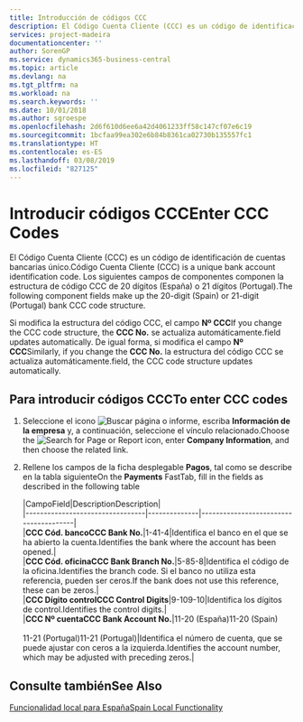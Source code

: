 ```yaml
---
title: Introducción de códigos CCC
description: El Código Cuenta Cliente (CCC) es un código de identificación de cuentas bancarias único. Los siguientes campos de componentes componen la estructura de código CCC de 20 dígitos (España) o 21 dígitos (Portugal).
services: project-madeira
documentationcenter: ''
author: SorenGP
ms.service: dynamics365-business-central
ms.topic: article
ms.devlang: na
ms.tgt_pltfrm: na
ms.workload: na
ms.search.keywords: ''
ms.date: 10/01/2018
ms.author: sgroespe
ms.openlocfilehash: 2d6f610d6ee6a42d4061233ff58c147cf07e6c19
ms.sourcegitcommit: 1bcfaa99ea302e6b84b8361ca02730b135557fc1
ms.translationtype: HT
ms.contentlocale: es-ES
ms.lasthandoff: 03/08/2019
ms.locfileid: "827125"
---
```

# <a name="enter-ccc-codes"></a><span data-ttu-id="abd30-104">Introducir códigos CCC</span><span class="sxs-lookup"><span data-stu-id="abd30-104">Enter CCC Codes</span></span>
<span data-ttu-id="abd30-105">El Código Cuenta Cliente (CCC) es un código de identificación de cuentas bancarias único.</span><span class="sxs-lookup"><span data-stu-id="abd30-105">Código Cuenta Cliente (CCC) is a unique bank account identification code.</span></span> <span data-ttu-id="abd30-106">Los siguientes campos de componentes componen la estructura de código CCC de 20 dígitos (España) o 21 dígitos (Portugal).</span><span class="sxs-lookup"><span data-stu-id="abd30-106">The following component fields make up the 20-digit (Spain) or 21-digit (Portugal) bank CCC code structure.</span></span>  

<span data-ttu-id="abd30-107">Si modifica la estructura del código CCC, el campo **Nº CCC**</span><span class="sxs-lookup"><span data-stu-id="abd30-107">If you change the CCC code structure, the **CCC No.**</span></span> <span data-ttu-id="abd30-108">se actualiza automáticamente.</span><span class="sxs-lookup"><span data-stu-id="abd30-108">field updates automatically.</span></span> <span data-ttu-id="abd30-109">De igual forma, si modifica el campo **Nº CCC**</span><span class="sxs-lookup"><span data-stu-id="abd30-109">Similarly, if you change the **CCC No.**</span></span> <span data-ttu-id="abd30-110">la estructura del código CCC se actualiza automáticamente.</span><span class="sxs-lookup"><span data-stu-id="abd30-110">field, the CCC code structure updates automatically.</span></span>  

## <a name="to-enter-ccc-codes"></a><span data-ttu-id="abd30-111">Para introducir códigos CCC</span><span class="sxs-lookup"><span data-stu-id="abd30-111">To enter CCC codes</span></span>  

1.  <span data-ttu-id="abd30-112">Seleccione el icono ![Buscar página o informe](../../media/ui-search/search_small.png "icono Buscar página o informe"), escriba **Información de la empresa** y, a continuación, seleccione el vínculo relacionado.</span><span class="sxs-lookup"><span data-stu-id="abd30-112">Choose the ![Search for Page or Report](../../media/ui-search/search_small.png "Search for Page or Report icon") icon, enter **Company Information**, and then choose the related link.</span></span>  
2.  <span data-ttu-id="abd30-113">Rellene los campos de la ficha desplegable **Pagos**, tal como se describe en la tabla siguiente</span><span class="sxs-lookup"><span data-stu-id="abd30-113">On the **Payments** FastTab, fill in the fields as described in the following table</span></span>  

    |<span data-ttu-id="abd30-114">Campo</span><span class="sxs-lookup"><span data-stu-id="abd30-114">Field</span></span>|<span data-ttu-id="abd30-115">Description</span><span class="sxs-lookup"><span data-stu-id="abd30-115">Description</span></span>|  
    |---------------------------------|--------------|---------------------------------------|  
    |<span data-ttu-id="abd30-116">**CCC Cód. banco**</span><span class="sxs-lookup"><span data-stu-id="abd30-116">**CCC Bank No.**</span></span>|<span data-ttu-id="abd30-117">1-4</span><span class="sxs-lookup"><span data-stu-id="abd30-117">1-4</span></span>|<span data-ttu-id="abd30-118">Identifica el banco en el que se ha abierto la cuenta.</span><span class="sxs-lookup"><span data-stu-id="abd30-118">Identifies the bank where the account has been opened.</span></span>|  
    |<span data-ttu-id="abd30-119">**CCC Cód. oficina**</span><span class="sxs-lookup"><span data-stu-id="abd30-119">**CCC Bank Branch No.**</span></span>|<span data-ttu-id="abd30-120">5-8</span><span class="sxs-lookup"><span data-stu-id="abd30-120">5-8</span></span>|<span data-ttu-id="abd30-121">Identifica el código de la oficina.</span><span class="sxs-lookup"><span data-stu-id="abd30-121">Identifies the branch code.</span></span> <span data-ttu-id="abd30-122">Si el banco no utiliza esta referencia, pueden ser ceros.</span><span class="sxs-lookup"><span data-stu-id="abd30-122">If the bank does not use this reference, these can be zeros.</span></span>|  
    |<span data-ttu-id="abd30-123">**CCC Dígito control**</span><span class="sxs-lookup"><span data-stu-id="abd30-123">**CCC Control Digits**</span></span>|<span data-ttu-id="abd30-124">9-10</span><span class="sxs-lookup"><span data-stu-id="abd30-124">9-10</span></span>|<span data-ttu-id="abd30-125">Identifica los dígitos de control.</span><span class="sxs-lookup"><span data-stu-id="abd30-125">Identifies the control digits.</span></span>|  
    |<span data-ttu-id="abd30-126">**CCC Nº cuenta**</span><span class="sxs-lookup"><span data-stu-id="abd30-126">**CCC Bank Account No.**</span></span>|<span data-ttu-id="abd30-127">11-20 (España)</span><span class="sxs-lookup"><span data-stu-id="abd30-127">11-20 (Spain)</span></span><br /><br /> <span data-ttu-id="abd30-128">11-21 (Portugal)</span><span class="sxs-lookup"><span data-stu-id="abd30-128">11-21 (Portugal)</span></span>|<span data-ttu-id="abd30-129">Identifica el número de cuenta, que se puede ajustar con ceros a la izquierda.</span><span class="sxs-lookup"><span data-stu-id="abd30-129">Identifies the account number, which may be adjusted with preceding zeros.</span></span>|  

## <a name="see-also"></a><span data-ttu-id="abd30-130">Consulte también</span><span class="sxs-lookup"><span data-stu-id="abd30-130">See Also</span></span>  
[<span data-ttu-id="abd30-131">Funcionalidad local para España</span><span class="sxs-lookup"><span data-stu-id="abd30-131">Spain Local Functionality</span></span>](spain-local-functionality.md)
